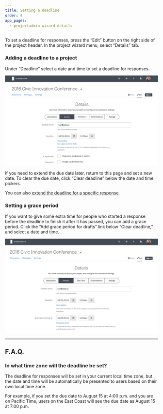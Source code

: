 ```yaml
---
title: Setting a deadline
order: 4
app_pages:
  - projectadmin-wizard-details
---
```


To set a deadline for responses, press the &ldquo;Edit&rdquo; button on the right side of the project header. In the project wizard menu, select &ldquo;Details&rdquo; tab.

### Adding a deadline to a project

Under &ldquo;Deadline&rdquo; select a date and time to set a deadline for responses.

![Setting a deadline.](../images/deadline_1.png)

If you need to extend the due date later, return to this page and set a new date. To clear the due date, click &ldquo;Clear deadline&rdquo; below the date and time pickers.

You can also [extend the deadline for a specific response](../responses/providing_support_to_respondents.html#extending-the-deadline-for-a-draft).

### Setting a grace period

If you want to give some extra time for people who started a response before the deadline to finish it after it has passed, you can add a grace period. Click the &ldquo;Add grace period for drafts&rdquo; link below &ldquo;Clear deadline,&rdquo; and select a date and time.

![Adding a grace period.](../images/deadline_2.png)

---

## F.A.Q.

### In what time zone will the deadline be set?
The deadline for responses will be set in your current local time zone, but the date and time will be automatically be presented to users based on their own local time zone.

For example, if you set the due date to August 15 at 4:00 p.m. and you are on Pacific Time, users on the East Coast will see the due date as August 15 at 7:00 p.m.
